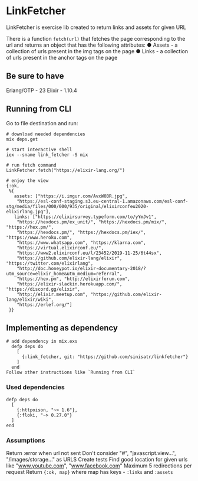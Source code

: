 # LinkFetcher

LinkFetcher is exercise lib created to return links and assets for given URL

There is a function `​fetch(url)​` that fetches the page corresponding to the url and returns an object that has the following attributes:
● Assets - a collection of urls present in the img tags on the page
● Links - a collection of urls present in the anchor tags on the page

## Be sure to have

Erlang/OTP - 23
Elixir - 1.10.4

## Running from CLI

Go to file destination and run:
```
# download needed dependencies
mix deps.get

# start interactive shell
iex --sname link_fetcher -S mix

# run fetch command
LinkFetcher.fetch("https://elixir-lang.org/")

# enjoy the view
{:ok,
 %{
   assets: ["https://i.imgur.com/AvxW0BR.jpg",
    "https://esl-conf-staging.s3.eu-central-1.amazonaws.com/esl-conf-stg/media/files/000/000/935/original/elixirconfeu2020-elixirlang.jpg"],
   links: ["https://elixirsurvey.typeform.com/to/yYmJv1",
    "https://hexdocs.pm/ex_unit/", "https://hexdocs.pm/mix/", "https://hex.pm/",
    "https://hexdocs.pm/", "https://hexdocs.pm/iex/", "https://www.heroku.com",
    "https://www.whatsapp.com", "https://klarna.com",
    "https://virtual.elixirconf.eu/",
    "https://www2.elixirconf.eu/l/23452/2019-11-25/6t44sx",
    "https://github.com/elixir-lang/elixir", "https://twitter.com/elixirlang",
    "http://doc.honeypot.io/elixir-documentary-2018/?utm_source=elixir_home&utm_medium=referral",
    "https://hex.pm", "http://elixirforum.com",
    "https://elixir-slackin.herokuapp.com/", "https://discord.gg/elixir",
    "http://elixir.meetup.com", "https://github.com/elixir-lang/elixir/wiki",
    "https://erlef.org/"]
 }}
```

## Implementing as dependency
```
# add dependency in mix.exs
  defp deps do
    [
      {:link_fetcher, git: "https://github.com/sinisatr/linkfetcher"}
    ]
  end
Follow other instructions like `Running from CLI`
```

### Used dependencies
```
defp deps do
  [
    {:httpoison, "~> 1.6"},
    {:floki, "~> 0.27.0"}
  ]
end
```
### Assumptions
Return :error when url not sent
Don't consider "#", "javascript.view...", "/images/storage..." as URLS
Create tests
Find good location for given urls like "www.youtube.com", "www.facebook.com"
Maximum 5 redirections per request
Return `{:ok, map}` where map has keys - `:links` and `:assets`
